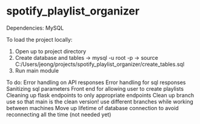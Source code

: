 # spotify_playlist_organizer

Dependencies:
MySQL

To load the project locally:
1. Open up to project directory
2. Create database and tables
	-> mysql -u root -p
	-> source C:/Users/jeong/projects/spotify_playlist_organizer/create_tables.sql
3. Run main module



To do:
Error handling on API responses
Error handling for sql responses
Sanitizing sql parameters
Front end for allowing user to create playlists
Cleaning up flask endpoints to only appropriate endpoints
Clean up branch use so that main is the clean version! use different
    branches while working between machines
Move up lifetime of database connection to avoid reconnecting all the time (not
    needed yet)
